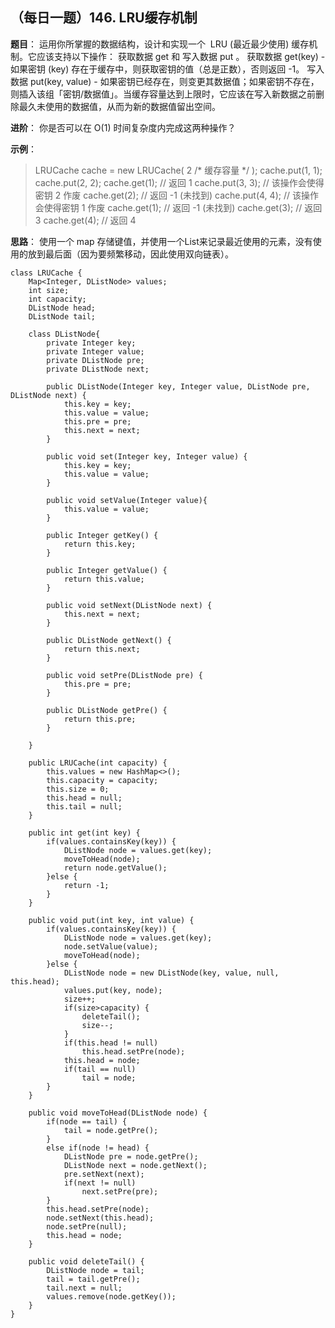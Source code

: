 ## （每日一题）146. LRU缓存机制
**题目**：
运用你所掌握的数据结构，设计和实现一个  LRU (最近最少使用) 缓存机制。它应该支持以下操作： 获取数据 get 和 写入数据 put 。
获取数据 get(key) - 如果密钥 (key) 存在于缓存中，则获取密钥的值（总是正数），否则返回 -1。
写入数据 put(key, value) - 如果密钥已经存在，则变更其数据值；如果密钥不存在，则插入该组「密钥/数据值」。当缓存容量达到上限时，它应该在写入新数据之前删除最久未使用的数据值，从而为新的数据值留出空间。

**进阶**：
你是否可以在 O(1) 时间复杂度内完成这两种操作？

**示例**：
>LRUCache cache = new LRUCache( 2 /* 缓存容量 */ );
cache.put(1, 1);
cache.put(2, 2);
cache.get(1);       // 返回  1
cache.put(3, 3);    // 该操作会使得密钥 2 作废
cache.get(2);       // 返回 -1 (未找到)
cache.put(4, 4);    // 该操作会使得密钥 1 作废
cache.get(1);       // 返回 -1 (未找到)
cache.get(3);       // 返回  3
cache.get(4);       // 返回  4

**思路**：
使用一个 map 存储键值，并使用一个List来记录最近使用的元素，没有使用的放到最后面（因为要频繁移动，因此使用双向链表）。
```
class LRUCache {
	Map<Integer, DListNode> values;
	int size;
	int capacity;
	DListNode head;
	DListNode tail;
	
	class DListNode{
		private Integer key;
		private Integer value;
		private DListNode pre;
		private DListNode next;
		
		public DListNode(Integer key, Integer value, DListNode pre, DListNode next) {
			this.key = key;
			this.value = value;
			this.pre = pre;
			this.next = next;
		}
		
		public void set(Integer key, Integer value) {
			this.key = key;
			this.value = value;
		}
		
		public void setValue(Integer value){
			this.value = value;
		}
		
		public Integer getKey() {
			return this.key;
		}
		
		public Integer getValue() {
			return this.value;
		}
		
		public void setNext(DListNode next) {
			this.next = next;
		}
		
		public DListNode getNext() {
			return this.next;
		}
		
		public void setPre(DListNode pre) {
			this.pre = pre;
		}
		
		public DListNode getPre() {
			return this.pre;
		}

	}

    public LRUCache(int capacity) {
    	this.values = new HashMap<>();
    	this.capacity = capacity;
    	this.size = 0;
    	this.head = null;
    	this.tail = null;
    }
    
    public int get(int key) {
    	if(values.containsKey(key)) {
    		DListNode node = values.get(key);
    		moveToHead(node);
    		return node.getValue();
    	}else {
    		return -1;
    	}
    }
    
    public void put(int key, int value) {
    	if(values.containsKey(key)) {
    		DListNode node = values.get(key);
    		node.setValue(value);
    		moveToHead(node);
    	}else {
    		DListNode node = new DListNode(key, value, null, this.head);
    		values.put(key, node);
    		size++;
    		if(size>capacity) {
    			deleteTail();
    			size--;
    		}
    		if(this.head != null)
    			this.head.setPre(node);
    		this.head = node;
    		if(tail == null)
    			tail = node;
    	}
    }
    
    public void moveToHead(DListNode node) {
    	if(node == tail) {
    		tail = node.getPre();
    	}
    	else if(node != head) {
    		DListNode pre = node.getPre();
    		DListNode next = node.getNext();
    		pre.setNext(next);
    		if(next != null)
    			next.setPre(pre);
    	}
    	this.head.setPre(node);
		node.setNext(this.head);
		node.setPre(null);
		this.head = node;
    }
    
    public void deleteTail() {
    	DListNode node = tail;
    	tail = tail.getPre();
    	tail.next = null;
    	values.remove(node.getKey());
    }
}
```
